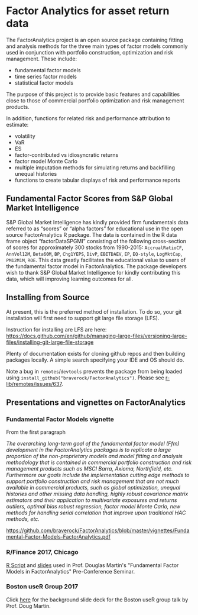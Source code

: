 
# Factor Analytics for asset return data

The FactorAnalytics project is an open source package containing fitting and analysis methods for the three main types of factor models commonly used in conjunction with portfolio construction, optimization and risk management. These include:
- fundamental factor models
- time series factor models
- statistical factor models

The purpose of this project is to provide basic features and capabilities close to those of commercial portfolio optimization and risk management products.

In addition, functions for related risk and performance attribution to estimate:
- volatility
- VaR
- ES
- factor-contributed vs idiosyncratic returns
- factor model Monte Carlo
- multiple imputation methods for simulating returns and backfilling unequal histories
- functions to create tabular displays of risk and performance reports


## Fundamental Factor Scores from S&P Global Market Intelligence
 
S&P Global Market Intelligence has kindly provided firm fundamentals data
referred to as “scores” or “alpha factors” for educational use in the open source FactorAnalytics R package. The data is contained in the R data frame object “factorDataSPGMI” consisting of the following cross-section of scores for approximately 300 stocks from 1990-2015: `AccrualRatioCF`, `AnnVol12M`, `Beta60M`, `BP`, `Chg1YEPS`, `DivP`, `EBITDAEV`, `EP`, `EQ-style`,
`LogMktCap`, `PM12M1M`, `ROE`. This data greatly facilitates the educational value to users of the fundamental factor model in FactorAnalytics. The package developers wish to thank S&P Global Market Intelligence for kindly contributing this data, which will improving learning outcomes for all.


## Installing from Source

At present, this is the preferred method of installation. To do so, your git installation will first need to support git large file storage (LFS).  

Instruction for installing are LFS are here: https://docs.github.com/en/github/managing-large-files/versioning-large-files/installing-git-large-file-storage

Plenty of documentation exists for cloning github repos and then building packages locally. A simple search specifying your IDE and OS should do.

Note a bug in `remotes`/`devtools` prevents the package from being loaded using `install_github("braverock/FactorAnalytics")`. Please see [r-lib/remotes/issues/637](https://github.com/r-lib/remotes/issues/637).


## Presentations and vignettes on FactorAnalytics

### Fundamental Factor Models vignette

From the first paragraph

_The overarching long-term goal of the fundamental factor model (Ffm) development in the FactorAnalytics packages is to replicate a large proportion of the non-proprietary models and model fitting and analysis methodology that is contained in commercial portfolio construction and risk management products such as MSCI Barra, Axioma, Northfield, etc. Furthermore our goals include the implementation cutting edge methods to support portfolio construction and risk management that are not much available in commercial products, such as global optimization, unequal histories and other missing data handling, highly robust covariance matrix estimators and their application to multivariate exposures and returns outliers, optimal bias robust regression, factor model Monte Carlo, new methods for handling serial correlation that improve upon traditional HAC methods, etc._

https://github.com/braverock/FactorAnalytics/blob/master/vignettes/Fundamental-Factor-Models-FactorAnalytics.pdf


### R/Finance 2017, Chicago

[R Script](https://www.dropbox.com/s/jv809g196iyqo0k/FFM%20Talk%20Rcode%20R-finance2017.R?dl=0) and [slides](https://www.dropbox.com/s/gh4y8a6e9bcxwnv/ffmTalk%20RinFinance%202017.pdf?dl=0) used in Prof. Douglas Martin's "Fundamental Factor Models in FactorAnalytics" Pre-Conference Seminar.

### Boston useR Group 2017
 
Click [here](https://www.dropbox.com/s/ibisg1y3yutej4m/cfrm%20fundamental%20facmods.pdf?dl=0) for the background slide deck for the Boston useR group talk by Prof. Doug Martin.


